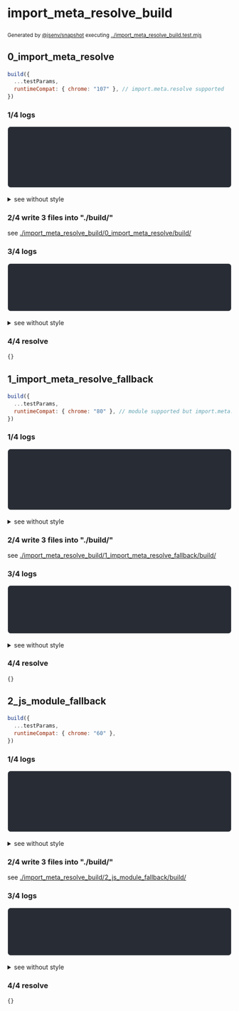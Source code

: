 # import_meta_resolve_build

<sub>
  Generated by <a href="https://github.com/jsenv/core/tree/main/packages/independent/snapshot">@jsenv/snapshot</a> executing <a href="../import_meta_resolve_build.test.mjs">../import_meta_resolve_build.test.mjs</a>
</sub>

## 0_import_meta_resolve

```js
build({
  ...testParams,
  runtimeCompat: { chrome: "107" }, // import.meta.resolve supported
})
```

### 1/4 logs

![img](import_meta_resolve_build/0_import_meta_resolve/log_group.svg)

<details>
  <summary>see without style</summary>

```console

build "./main.html"
⠋ generate source graph
✔ generate source graph (done in <X> second)
⠋ generate build graph
✔ generate build graph (done in <X> second)
⠋ write files in build directory

```

</details>


### 2/4 write 3 files into "./build/"

see [./import_meta_resolve_build/0_import_meta_resolve/build/](./import_meta_resolve_build/0_import_meta_resolve/build/)

### 3/4 logs

![img](import_meta_resolve_build/0_import_meta_resolve/log_group_1.svg)

<details>
  <summary>see without style</summary>

```console
✔ write files in build directory (done in <X> second)
--- build files ---  
- html : 1 (349 B / 37 %)
- js   : 2 (592 B / 63 %)
- total: 3 (941 B / 100 %)
--------------------
```

</details>


### 4/4 resolve

```js
{}
```

## 1_import_meta_resolve_fallback

```js
build({
  ...testParams,
  runtimeCompat: { chrome: "80" }, // module supported but import.meta.resolve is not
})
```

### 1/4 logs

![img](import_meta_resolve_build/1_import_meta_resolve_fallback/log_group.svg)

<details>
  <summary>see without style</summary>

```console

build "./main.html"
⠋ generate source graph
✔ generate source graph (done in <X> second)
⠋ generate build graph
✔ generate build graph (done in <X> second)
⠋ write files in build directory

```

</details>


### 2/4 write 3 files into "./build/"

see [./import_meta_resolve_build/1_import_meta_resolve_fallback/build/](./import_meta_resolve_build/1_import_meta_resolve_fallback/build/)

### 3/4 logs

![img](import_meta_resolve_build/1_import_meta_resolve_fallback/log_group_1.svg)

<details>
  <summary>see without style</summary>

```console
✔ write files in build directory (done in <X> second)
--- build files ---  
- html : 1 (349 B / 30 %)
- js   : 2 (822 B / 70 %)
- total: 3 (1.2 kB / 100 %)
--------------------
```

</details>


### 4/4 resolve

```js
{}
```

## 2_js_module_fallback

```js
build({
  ...testParams,
  runtimeCompat: { chrome: "60" },
})
```

### 1/4 logs

![img](import_meta_resolve_build/2_js_module_fallback/log_group.svg)

<details>
  <summary>see without style</summary>

```console

build "./main.html"
⠋ generate source graph
✔ generate source graph (done in <X> second)
⠋ generate build graph
✔ generate build graph (done in <X> second)
⠋ write files in build directory

```

</details>


### 2/4 write 3 files into "./build/"

see [./import_meta_resolve_build/2_js_module_fallback/build/](./import_meta_resolve_build/2_js_module_fallback/build/)

### 3/4 logs

![img](import_meta_resolve_build/2_js_module_fallback/log_group_1.svg)

<details>
  <summary>see without style</summary>

```console
✔ write files in build directory (done in <X> second)
--- build files ---  
- html : 1 (16.8 kB / 92 %)
- js   : 2 (1.4 kB / 8 %)
- total: 3 (18.2 kB / 100 %)
--------------------
```

</details>


### 4/4 resolve

```js
{}
```
